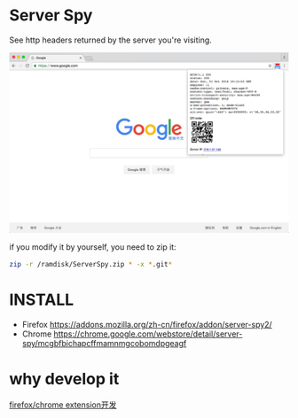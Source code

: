 # Server Spy

See http headers returned by the server you're visiting.

![server-spy](https://github.com/100apps/gfzj.us/raw/gh-pages/images/server-spy.png)

if you modify it by yourself, you need to zip it:

```bash
zip -r /ramdisk/ServerSpy.zip * -x *.git*
```

# INSTALL

- Firefox <https://addons.mozilla.org/zh-cn/firefox/addon/server-spy2/>
- Chrome <https://chrome.google.com/webstore/detail/server-spy/mcgbfbichapcffmamnmgcobomdpgeagf>


# why develop it

[firefox/chrome extension开发](http://www.gfzj.us/2016/10/01/publish-firefox-chrome-webextension.html)
